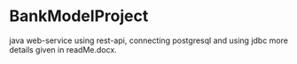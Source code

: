# BankModelProject
java web-service using rest-api, connecting postgresql and using jdbc more details given in readMe.docx.
